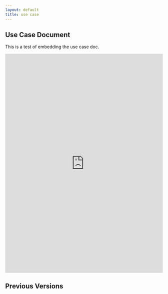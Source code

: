 ```yaml
---
layout: default
title: use case
---
```


## Use Case Document

This is a test of embedding the use case doc.

<iframe src="https://docs.google.com/document/d/e/2PACX-1vRHjg0XK1d0VVbkrwUGbt7GE2jB-KYAQu_B7DVbOGaQ-SAhoA-0B4vXQkYuAqLxYO573Zcft8ISwPT8/pub?embedded=true" style="width: 100%;height: 700px;border: none;"></iframe>


## Previous Versions
